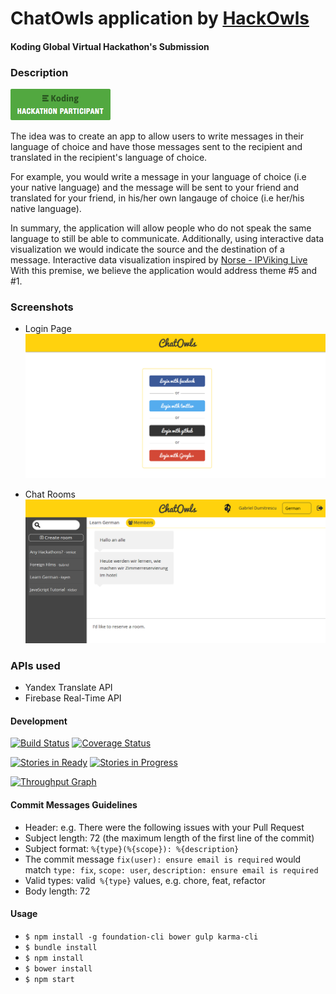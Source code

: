 # ChatOwls application by [HackOwls](https://github.com/koding/global.hackathon/blob/master/Teams/HackOwls/ABOUT.md)

#### Koding Global Virtual Hackathon's Submission

### Description

[![Koding Hackathon](images/badge.png?raw=true "Koding Hackathon")](https://koding.com/Hackathon)

The idea was to create an app to allow users to write messages in their language of choice and have those messages sent to the recipient and translated in the recipient's language of choice.

For example, you would write a message in your language of choice (i.e your native language) and the message will be sent to your friend and translated for your friend, in his/her own langauge of choice (i.e her/his native language).

In summary, the application will allow people who do not speak the same language to still be able to communicate.
Additionally, using interactive data visualization we would indicate the source and the destination of a message. Interactive data visualization inspired by [Norse - IPViking Live](http://map.ipviking.com/)
With this premise, we believe the application would address theme #5 and #1.

### Screenshots

- Login Page
[![ChatOwls](images/HackOwls-ChatOwls-LoginPage.png?raw=true "ChatOwls")](http://gdumitrescu.koding.io/chatowls)

- Chat Rooms
[![ChatOwls](images/HackOwls-ChatOwls-ChatRooms.png?raw=true "ChatOwls")](http://gdumitrescu.koding.io/chatowls)


### APIs used

- Yandex Translate API
- Firebase Real-Time API


#### Development

[![Build Status](https://drone.io/github.com/HackOwls/chatowls/status.png)](https://drone.io/github.com/HackOwls/chatowls/latest) [![Coverage Status](https://img.shields.io/coveralls/HackOwls/chatowls.svg)](https://coveralls.io/r/HackOwls/chatowls)

[![Stories in Ready](https://badge.waffle.io/HackOwls/chatowls.png?label=ready&title=Ready)](https://waffle.io/HackOwls/chatowls) [![Stories in Progress](https://badge.waffle.io/HackOwls/chatowls.png?label=doing&title=Doing)](https://waffle.io/HackOwls/chatowls)

[![Throughput Graph](https://graphs.waffle.io/HackOwls/chatowls/throughput.svg)](https://waffle.io/HackOwls/chatowls/metrics)


#### Commit Messages Guidelines
- Header: e.g. There were the following issues with your Pull Request
- Subject length: 72 (the maximum length of the first line of the commit)
- Subject format: `%{type}(%{scope}): %{description}`
- The commit message `fix(user): ensure email is required` would match `type: fix`, `scope: user`, `description: ensure email is required`
- Valid types: valid` %{type}` values, e.g. chore, feat, refactor
- Body length: 72

#### Usage

- `$ npm install -g foundation-cli bower gulp karma-cli`
- `$ bundle install`
- `$ npm install`
- `$ bower install`
- `$ npm start`
